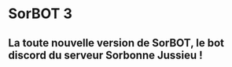 # SorBOT 3

## La toute nouvelle version de **SorBOT**, le bot discord du serveur Sorbonne Jussieu !